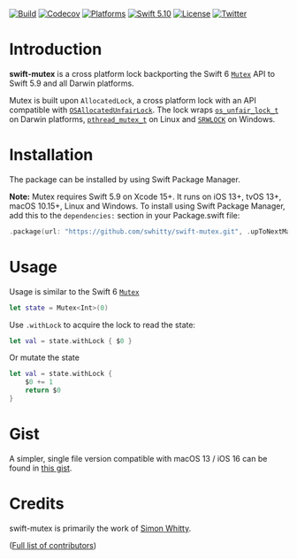 [![Build](https://github.com/swhitty/swift-mutex/actions/workflows/build.yml/badge.svg)](https://github.com/swhitty/swift-mutex/actions/workflows/build.yml)
[![Codecov](https://codecov.io/gh/swhitty/swift-mutex/graphs/badge.svg)](https://codecov.io/gh/swhitty/swift-mutex)
[![Platforms](https://img.shields.io/badge/platforms-iOS%20|%20Mac%20|%20tvOS%20|%20Linux%20|%20Windows-lightgray.svg)](https://github.com/swhitty/swift-mutex/blob/main/Package.swift)
[![Swift 5.10](https://img.shields.io/badge/swift-5.9%20–%206.0-red.svg?style=flat)](https://developer.apple.com/swift)
[![License](https://img.shields.io/badge/license-MIT-lightgrey.svg)](https://opensource.org/licenses/MIT)
[![Twitter](https://img.shields.io/badge/twitter-@simonwhitty-blue.svg)](http://twitter.com/simonwhitty)

# Introduction

**swift-mutex** is a cross platform lock backporting the Swift 6 [`Mutex`](https://developer.apple.com/documentation/synchronization/mutex) API to Swift 5.9 and all Darwin platforms.

Mutex is built upon `AllocatedLock`, a cross platform lock with an API compatible with [`OSAllocatedUnfairLock`](https://developer.apple.com/documentation/os/osallocatedunfairlock).  The lock wraps [`os_unfair_lock_t`](https://developer.apple.com/documentation/os/os_unfair_lock_t) on Darwin platforms, [`pthread_mutex_t`](https://man.freebsd.org/cgi/man.cgi?pthread_mutex_lock(3)) on Linux and [`SRWLOCK`](https://learn.microsoft.com/en-us/windows/win32/sync/slim-reader-writer--srw--locks) on Windows.

# Installation

The package can be installed by using Swift Package Manager.

 **Note:** Mutex requires Swift 5.9 on Xcode 15+. It runs on iOS 13+, tvOS 13+, macOS 10.15+, Linux and Windows.
To install using Swift Package Manager, add this to the `dependencies:` section in your Package.swift file:

```swift
.package(url: "https://github.com/swhitty/swift-mutex.git", .upToNextMajor(from: "0.0.5"))
```

# Usage

Usage is similar to the Swift 6 [`Mutex`](https://developer.apple.com/documentation/synchronization/mutex)

```swift
let state = Mutex<Int>(0)
```

Use `.withLock` to acquire the lock to read the state:
```swift
let val = state.withLock { $0 }
```

Or mutate the state
```swift
let val = state.withLock { 
    $0 += 1
    return $0
}
```

# Gist

A simpler, single file version compatible with macOS 13 / iOS 16 can be found in [this gist](https://gist.github.com/swhitty/571deb25d84c1954a7a01aafa661496e).


# Credits

swift-mutex is primarily the work of [Simon Whitty](https://github.com/swhitty).

([Full list of contributors](https://github.com/swhitty/swift-mutex/graphs/contributors))
